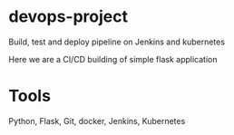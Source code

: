 # devops-project
Build, test and deploy pipeline on Jenkins and kubernetes

Here we are a CI/CD building of simple flask application

# Tools
Python, Flask, Git, docker, Jenkins, Kubernetes
